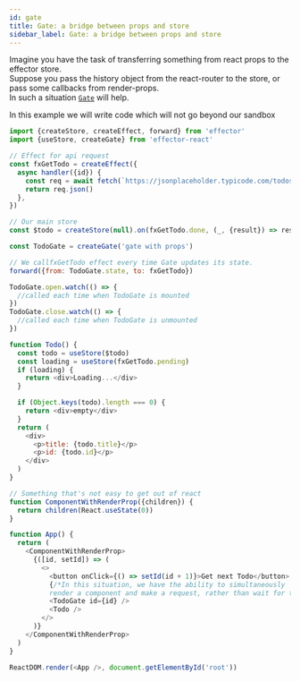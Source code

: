 ```yaml
---
id: gate
title: Gate: a bridge between props and store
sidebar_label: Gate: a bridge between props and store
---
```


Imagine you have the task of transferring something from react props to the effector store.  
Suppose you pass the history object from the react-router to the store, or pass some callbacks from render-props.  
In such a situation [`Gate`](https://effector.now.sh/en/api/effector-react/gate) will help.

In this example we will write code which will not go beyond our sandbox

```js try
import {createStore, createEffect, forward} from 'effector'
import {useStore, createGate} from 'effector-react'

// Effect for api request
const fxGetTodo = createEffect({
  async handler({id}) {
    const req = await fetch(`https://jsonplaceholder.typicode.com/todos/${id}`)
    return req.json()
  },
})

// Our main store
const $todo = createStore(null).on(fxGetTodo.done, (_, {result}) => result)

const TodoGate = createGate('gate with props')

// We callfxGetTodo effect every time Gate updates its state.
forward({from: TodoGate.state, to: fxGetTodo})

TodoGate.open.watch(() => {
  //called each time when TodoGate is mounted
})
TodoGate.close.watch(() => {
  //called each time when TodoGate is unmounted
})

function Todo() {
  const todo = useStore($todo)
  const loading = useStore(fxGetTodo.pending)
  if (loading) {
    return <div>Loading...</div>
  }

  if (Object.keys(todo).length === 0) {
    return <div>empty</div>
  }
  return (
    <div>
      <p>title: {todo.title}</p>
      <p>id: {todo.id}</p>
    </div>
  )
}

// Something that's not easy to get out of react
function ComponentWithRenderProp({children}) {
  return children(React.useState(0))
}

function App() {
  return (
    <ComponentWithRenderProp>
      {([id, setId]) => (
        <>
          <button onClick={() => setId(id + 1)}>Get next Todo</button>
          {/*In this situation, we have the ability to simultaneously
          render a component and make a request, rather than wait for the component*/}
          <TodoGate id={id} />
          <Todo />
        </>
      )}
    </ComponentWithRenderProp>
  )
}

ReactDOM.render(<App />, document.getElementById('root'))
```
